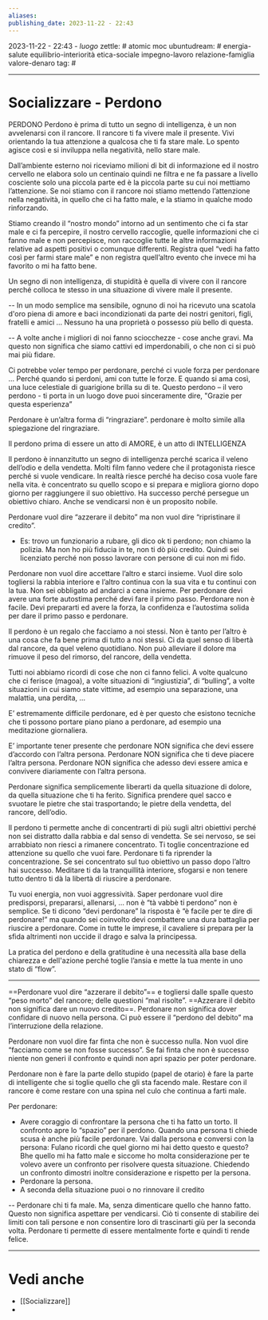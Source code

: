 ```yaml
---
aliases: 
publishing_date: 2023-11-22 - 22:43
---
```

2023-11-22 - 22:43 - *luogo*
zettle: # atomic moc
ubuntudream: # energia-salute equilibrio-interiorità etica-sociale impegno-lavoro relazione-famiglia valore-denaro 
tag: #

---
# Socializzare - Perdono


PERDONO
Perdono è prima di tutto un segno di intelligenza, è un non avvelenarsi con il rancore. Il rancore ti fa vivere male il presente. Vivi orientando la tua attenzione a qualcosa che ti fa stare male. Lo spento agisce così e si inviluppa nella negatività, nello stare male.

Dall’ambiente esterno noi riceviamo milioni di bit di informazione ed il nostro cervello ne elabora solo un centinaio quindi ne filtra e ne fa passare a livello cosciente solo una piccola parte ed è la piccola parte su cui noi mettiamo l’attenzione. Se noi stiamo con il rancore noi stiamo mettendo l’attenzione nella negatività, in quello che ci ha fatto male, e la stiamo in qualche modo rinforzando. 

Stiamo creando il “nostro mondo” intorno ad un sentimento che ci fa star male e ci fa percepire, il nostro cervello raccoglie, quelle informazioni che ci fanno male e non percepisce, non raccoglie tutte le altre informazioni relative ad aspetti positivi o comunque differenti. Registra quel “vedi ha fatto così per farmi stare male” e non registra quell’altro evento che invece mi ha favorito o mi ha fatto bene.  

Un segno di non intelligenza, di stupidità è quella di vivere con il rancore perché colloca te stesso in una situazione di vivere male il presente.

--
In un modo semplice ma sensibile, ognuno di noi ha ricevuto una scatola d'oro piena di amore e baci incondizionati da parte dei nostri genitori, figli, fratelli e amici ...
Nessuno ha una proprietà o possesso più bello di questa.

--
A volte anche i migliori di noi fanno sciocchezze - cose anche gravi. Ma questo non significa che siamo cattivi ed imperdonabili, o che non ci si può mai più fidare. 

Ci potrebbe voler tempo per perdonare, perché ci vuole forza per perdonare
... Perché quando si perdoni, ami con tutte le forze. E quando si ama così, una luce celestiale di guarigione brilla su di te. Questo perdono – il vero perdono - ti porta in un luogo dove puoi sinceramente dire, "Grazie per questa esperienza”

Perdonare è un’altra forma di “ringraziare”. perdonare è molto simile alla spiegazione del ringraziare.

Il perdono prima di essere un atto di AMORE, è un atto di INTELLIGENZA

Il perdono è innanzitutto un segno di intelligenza perché scarica il veleno dell’odio e della vendetta.
Molti film fanno vedere che il protagonista riesce perché si vuole vendicare. In realtà riesce perché ha deciso cosa vuole fare nella vita. è concentrato su quello scopo e si prepara e migliora giorno dopo giorno per raggiungere il suo obiettivo.
Ha successo perché persegue un obiettivo chiaro. Anche se vendicarsi non è un proposito nobile.

Perdonare vuol dire “azzerare il debito” ma non vuol dire “ripristinare il credito”.

- Es: trovo un funzionario a rubare, gli dico ok ti perdono; non chiamo la polizia. Ma non ho più fiducia in te, non ti dò più credito. Quindi sei licenziato perché non posso lavorare con persone di cui non mi fido.

Perdonare non vuol dire accettare l’altro e starci insieme. Vuol dire solo togliersi la rabbia interiore e l’altro continua con la sua vita e tu continui con la tua.  Non sei obbligato ad andarci a cena insieme. 
Per perdonare devi avere una forte autostima perché devi fare il primo passo.
Perdonare non è facile. Devi prepararti ed avere la forza, la confidenza e l’autostima solida per dare il primo passo e perdonare. 

Il perdono è un regalo che facciamo a noi stessi. Non è tanto per l’altro è una cosa che fa bene prima di tutto a noi stessi. Ci da quel senso di libertà dal rancore, da quel veleno quotidiano. 
Non può alleviare il dolore ma rimuove il peso del rimorso, del rancore, della vendetta.

Tutti noi abbiamo ricordi di cose che non ci fanno felici. A volte qualcuno che ci ferisce (magoa), a volte situazioni di “ingiustizia”, di “bulling”, a volte situazioni in cui siamo state vittime, ad esempio una separazione, una malattia, una perdita, … 

E’ estremamente difficile perdonare, ed è per questo che esistono tecniche che ti possono portare piano piano a perdonare, ad esempio una meditazione giornaliera. 

E’ importante tener presente che perdonare NON significa che devi essere d’accordo con l’altra persona. Perdonare NON significa che ti deve piacere l’altra persona. Perdonare NON significa che adesso devi essere amica e convivere diariamente con l’altra persona. 

Perdonare significa semplicemente liberarti da quella situazione di dolore, da quella situazione che ti ha ferito. Significa prendere quel sacco e svuotare le pietre che stai trasportando; le pietre della vendetta, del rancore, dell’odio. 

Il perdono ti permette anche di concentrarti di più sugli altri obiettivi perché non sei distratto dalla rabbia e dal senso di vendetta. Se sei nervoso, se sei arrabbiato non riesci a rimanere concentrato.
Ti toglie concentrazione ed attenzione su quello che vuoi fare. Perdonare ti fa riprender la concentrazione. Se sei concentrato sul tuo obiettivo un passo dopo l’altro hai successo.
Meditare ti da la tranquillità interiore, sfogarsi e non tenere tutto dentro ti dà la libertà di riuscire a perdonare. 

Tu vuoi energia, non vuoi aggressività. Saper perdonare vuol dire predisporsi, prepararsi, allenarsi, … non è “tà vabbè ti perdono” non è semplice.
Se ti dicono “devi perdonare” la risposta è “è facile per te dire di perdonare!” ma quando sei coinvolto devi combattere una dura battaglia per riuscire a perdonare.
Come in tutte le imprese, il cavaliere si prepara per la sfida altrimenti non uccide il drago e salva la principessa.

La pratica del perdono e della gratitudine è una necessità alla base della chiarezza e dell'azione perché toglie l’ansia e mette la tua mente in uno stato di “flow”.

---
==Perdonare vuol dire “azzerare il debito”== e togliersi dalle spalle questo “peso morto” del rancore; delle questioni “mal risolte”.
==Azzerare il debito non significa dare un nuovo credito==. 
Perdonare non significa dover confidare di nuovo nella persona.
Ci può essere il “perdono del debito” ma l’interruzione della relazione.

Perdonare non vuol dire far finta che non è successo nulla. Non vuol dire “facciamo come se non fosse successo”. 
Se fai finta che non è successo niente non generi il confronto e quindi non apri spazio per poter perdonare.

Perdonare non è fare la parte dello stupido (papel de otario) è fare la parte di intelligente che si toglie quello che gli sta facendo male. Restare con il rancore è come restare con una spina nel culo che continua a farti male. 

Per perdonare:
- Avere coraggio di confrontare la persona che ti ha fatto un torto. Il confronto apre lo “spazio” per il perdono. 
  Quando una persona ti chiede scusa è anche più facile perdonare.
  Vai dalla persona e conversi con la persona: Fulano ricordi che quel giorno mi hai detto questo e questo? Bhe quello mi ha fatto male e siccome ho molta considerazione per te volevo avere un confronto per risolvere questa situazione.
  Chiedendo un confronto dimostri inoltre considerazione e rispetto per la persona.
- Perdonare la persona.
- A seconda della situazione puoi o no rinnovare il credito

--
Perdonare chi ti fa male. Ma, senza dimenticare quello che hanno fatto.
Questo non significa aspettare per vendicarsi. Ciò ti consente di stabilire dei limiti con tali persone e non consentire loro di trascinarti giù per la seconda volta. Perdonare ti permette di essere mentalmente forte e quindi ti rende felice.



---
# Vedi anche
- [[Socializzare]]
- 